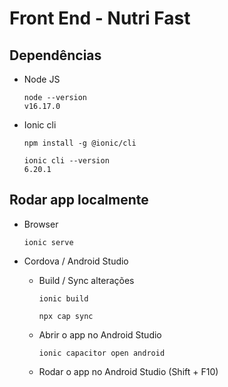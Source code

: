 # Front End - Nutri Fast

## Dependências  

* Node JS

      node --version
      v16.17.0
    
* Ionic cli 
    
      npm install -g @ionic/cli

      ionic cli --version 
      6.20.1
     
## Rodar app localmente

  * Browser

        ionic serve
    
* Cordova / Android Studio

  * Build / Sync alterações 

        ionic build 
    
        npx cap sync
    
  * Abrir o app no Android Studio
    
        ionic capacitor open android
        
  * Rodar o app no Android Studio (Shift + F10)
